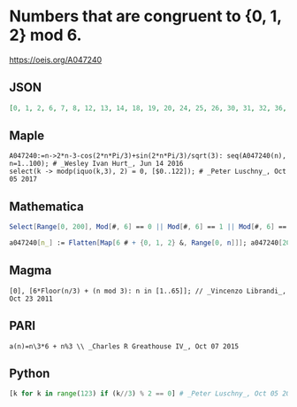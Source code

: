 # Numbers that are congruent to \{0, 1, 2\} mod 6\.
https://oeis.org/A047240
## JSON
```JSON
[0, 1, 2, 6, 7, 8, 12, 13, 14, 18, 19, 20, 24, 25, 26, 30, 31, 32, 36, 37, 38, 42, 43, 44, 48, 49, 50, 54, 55, 56, 60, 61, 62, 66, 67, 68, 72, 73, 74, 78, 79, 80, 84, 85, 86, 90, 91, 92, 96, 97, 98, 102, 103, 104, 108, 109, 110, 114, 115, 116, 120, 121, 122]
```
## Maple
```Maple
A047240:=n->2*n-3-cos(2*n*Pi/3)+sin(2*n*Pi/3)/sqrt(3): seq(A047240(n), n=1..100); # _Wesley Ivan Hurt_, Jun 14 2016
select(k -> modp(iquo(k,3), 2) = 0, [$0..122]); # _Peter Luschny_, Oct 05 2017
```
## Mathematica
```Mathematica
Select[Range[0, 200], Mod[#, 6] == 0 || Mod[#, 6] == 1 || Mod[#, 6] == 2 &] (* _Vladimir Joseph Stephan Orlovsky_, Jul 07 2011 *)
```
```Mathematica
a047240[n_] := Flatten[Map[6 # + {0, 1, 2} &, Range[0, n]]]; a047240[20] (* data *) (* _Hartmut F. W. Hoft_, Mar 06 2017 *)
```
## Magma
```Magma
[0], [6*Floor(n/3) + (n mod 3): n in [1..65]]; // _Vincenzo Librandi_, Oct 23 2011
```
## PARI
```PARI
a(n)=n\3*6 + n%3 \\ _Charles R Greathouse IV_, Oct 07 2015
```
## Python
```Python
[k for k in range(123) if (k//3) % 2 == 0] # _Peter Luschny_, Oct 05 2017
```
